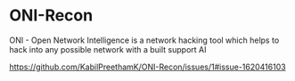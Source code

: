 # ONI-Recon

 ONI - Open Network Intelligence is a network hacking tool which helps to hack into any possible network with a built support AI
 
 
https://github.com/KabilPreethamK/ONI-Recon/issues/1#issue-1620416103
